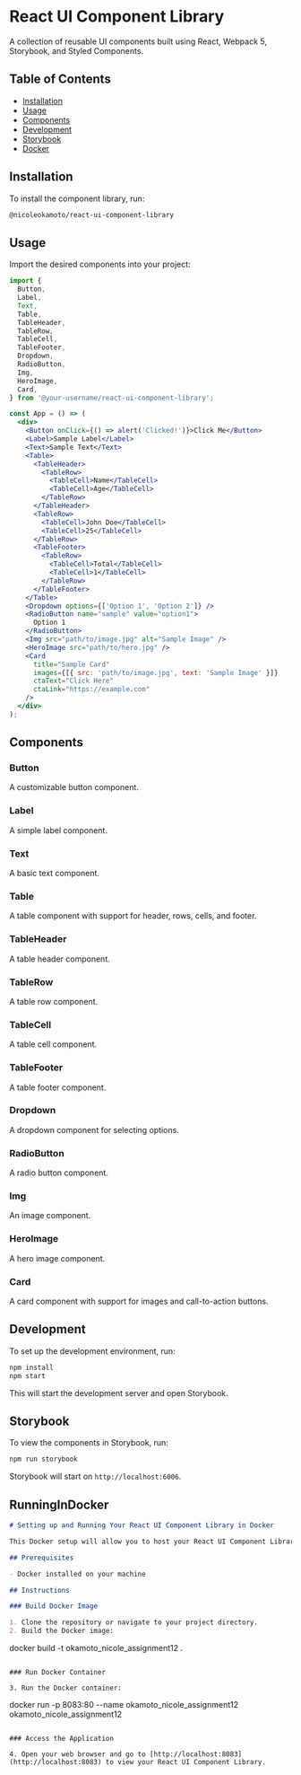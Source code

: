 # React UI Component Library

A collection of reusable UI components built using React, Webpack 5, Storybook, and Styled Components.

## Table of Contents

- [Installation](#installation)
- [Usage](#usage)
- [Components](#components)
- [Development](#development)
- [Storybook](#storybook)
- [Docker](#RunningInDocker)

## Installation

To install the component library, run:

```bash
@nicoleokamoto/react-ui-component-library
```

## Usage

Import the desired components into your project:

```jsx
import {
  Button,
  Label,
  Text,
  Table,
  TableHeader,
  TableRow,
  TableCell,
  TableFooter,
  Dropdown,
  RadioButton,
  Img,
  HeroImage,
  Card,
} from '@your-username/react-ui-component-library';

const App = () => (
  <div>
    <Button onClick={() => alert('Clicked!')}>Click Me</Button>
    <Label>Sample Label</Label>
    <Text>Sample Text</Text>
    <Table>
      <TableHeader>
        <TableRow>
          <TableCell>Name</TableCell>
          <TableCell>Age</TableCell>
        </TableRow>
      </TableHeader>
      <TableRow>
        <TableCell>John Doe</TableCell>
        <TableCell>25</TableCell>
      </TableRow>
      <TableFooter>
        <TableRow>
          <TableCell>Total</TableCell>
          <TableCell>1</TableCell>
        </TableRow>
      </TableFooter>
    </Table>
    <Dropdown options={['Option 1', 'Option 2']} />
    <RadioButton name="sample" value="option1">
      Option 1
    </RadioButton>
    <Img src="path/to/image.jpg" alt="Sample Image" />
    <HeroImage src="path/to/hero.jpg" />
    <Card
      title="Sample Card"
      images={[{ src: 'path/to/image.jpg', text: 'Sample Image' }]}
      ctaText="Click Here"
      ctaLink="https://example.com"
    />
  </div>
);
```

## Components

### Button

A customizable button component.

### Label

A simple label component.

### Text

A basic text component.

### Table

A table component with support for header, rows, cells, and footer.

### TableHeader

A table header component.

### TableRow

A table row component.

### TableCell

A table cell component.

### TableFooter

A table footer component.

### Dropdown

A dropdown component for selecting options.

### RadioButton

A radio button component.

### Img

An image component.

### HeroImage

A hero image component.

### Card

A card component with support for images and call-to-action buttons.

## Development

To set up the development environment, run:

```bash
npm install
npm start
```

This will start the development server and open Storybook.

## Storybook

To view the components in Storybook, run:

```bash
npm run storybook
```

Storybook will start on `http://localhost:6006`.

## RunningInDocker

```markdown
# Setting up and Running Your React UI Component Library in Docker

This Docker setup will allow you to host your React UI Component Library on localhost:8083.

## Prerequisites

- Docker installed on your machine

## Instructions

### Build Docker Image

1. Clone the repository or navigate to your project directory.
2. Build the Docker image:
```

docker build -t okamoto_nicole_assignment12 .

```

### Run Docker Container

3. Run the Docker container:
```

docker run -p 8083:80 --name okamoto_nicole_assignment12 okamoto_nicole_assignment12

```

### Access the Application

4. Open your web browser and go to [http://localhost:8083](http://localhost:8083) to view your React UI Component Library.


```
